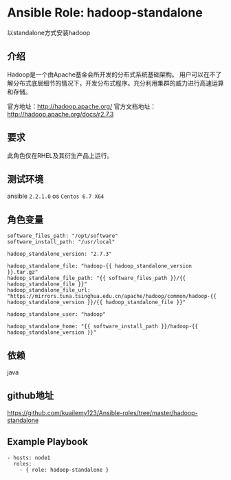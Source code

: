 # Ansible Role: hadoop-standalone

以standalone方式安装hadoop

## 介绍
Hadoop是一个由Apache基金会所开发的分布式系统基础架构。
用户可以在不了解分布式底层细节的情况下，开发分布式程序。充分利用集群的威力进行高速运算和存储。

官方地址：http://hadoop.apache.org/
官方文档地址：http://hadoop.apache.org/docs/r2.7.3

## 要求

此角色仅在RHEL及其衍生产品上运行。

## 测试环境

ansible `2.2.1.0`
os `Centos 6.7 X64`

## 角色变量
    software_files_path: "/opt/software"
    software_install_path: "/usr/local"

    hadoop_standalone_version: "2.7.3"

    hadoop_standalone_file: "hadoop-{{ hadoop_standalone_version }}.tar.gz"
    hadoop_standalone_file_path: "{{ software_files_path }}/{{ hadoop_standalone_file }}"
    hadoop_standalone_file_url: "https://mirrors.tuna.tsinghua.edu.cn/apache/hadoop/common/hadoop-{{ hadoop_standalone_version }}/{{ hadoop_standalone_file }}"

    hadoop_standalone_user: "hadoop"

    hadoop_standalone_home: "{{ software_install_path }}/hadoop-{{ hadoop_standalone_version }}"

## 依赖

java

## github地址
https://github.com/kuailemy123/Ansible-roles/tree/master/hadoop-standalone

## Example Playbook

    - hosts: node1
      roles:
        - { role: hadoop-standalone }